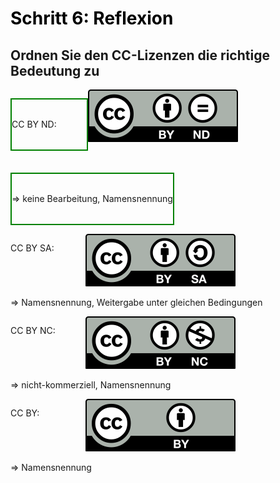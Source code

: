 <h1 style="color:#000000">Schritt 6: Reflexion</h1>
<link rel="stylesheet" href="https://cdnjs.cloudflare.com/ajax/libs/font-awesome/4.7.0/css/font-awesome.min.css">

<h2>Ordnen Sie den CC-Lizenzen die richtige Bedeutung zu</h2>

<div class="dragdropContainer">
	<p style="display:inline-block;float:left;width:120px;text-align:left;border:2px solid green;line-height:80px;vertical-align:middle;">CC BY ND: </p>
	<div class="dropzone" style="line-height:80px;vertical-align:middle;">
		<img id="drag1" src="images/creative-commons_cc-by-nd.svg" draggable="true">
	</div>
	<div class="dropzone" style="line-height:80px;vertical-align:middle;">
	</div>
	<p style="display:inline-block;float:left;border:2px solid green;line-height:80px;vertical-align:middle;">=> keine Bearbeitung, Namensnennung</p>
</div>
<br style="clear:both;">
<div class="dragdropContainer">
	<p style="display:inline-block;float:left;width:120px;text-align:left;">CC BY SA: </p>
	<div class="dropzone">
		<img id="drag2" src="images/creative-commons_cc-by-sa.svg" draggable="true">
	</div>
	<div class="dropzone">
	</div>
	<p style="display:inline-block;float:left;">=> Namensnennung, Weitergabe unter gleichen Bedingungen</p>
</div>
<br style="clear:both;">
<div class="dragdropContainer">
	<p style="display:inline-block;float:left;width:120px;text-align:left;">CC BY NC: </p>
	<div class="dropzone">
		<img id="drag3" src="images/creative-commons_cc-by-nc.svg" draggable="true">
	</div>
	<div class="dropzone">
	</div>
	<p style="display:inline-block;float:left;">=> nicht-kommerziell, Namensnennung</p>
</div>
<br style="clear:both;">
<div class="dragdropContainer">
	<p style="display:inline-block;float:left;width:120px;text-align:left;">CC BY: </p>
	<div class="dropzone">
		<img id="drag4" src="images/creative-commons_cc-by.svg" draggable="true">
	</div>
	<div class="dropzone">
	</div>
	<p style="display:inline-block;float:left;">=> Namensnennung</p>
</div>

<script>
function ziehen(ev) {
	ev.dataTransfer.setData('text', ev.target.id);
}
function ablegenErlauben(ev) {
	ev.preventDefault();
}
function ablegen(ev) {
	ev.preventDefault();
	var data = ev.dataTransfer.getData('text');
	var target = ev.target;
	while (" " + target.className + " ".indexOf(" zielzone ") == -1) {
	    target = target.parentNode;
	}
	target.appendChild(document.getElementById(data));
}
window.addEventListener("load", function () {
	var elms = document.querySelectorAll(".dropzone");
	for (var i = 0; i < elms.length; i++) {
		var zielzone = elms[i];
		zielzone.addEventListener("drop", ablegen);
		zielzone.addEventListener("dragover", ablegenErlauben);
	};
	elms = document.querySelectorAll("[draggable=true]")
	for (var i = 0; i < elms.length; i++) {
		var draggable = elms[i];
		draggable.addEventListener("dragstart", ziehen);
	};
});
</script>
